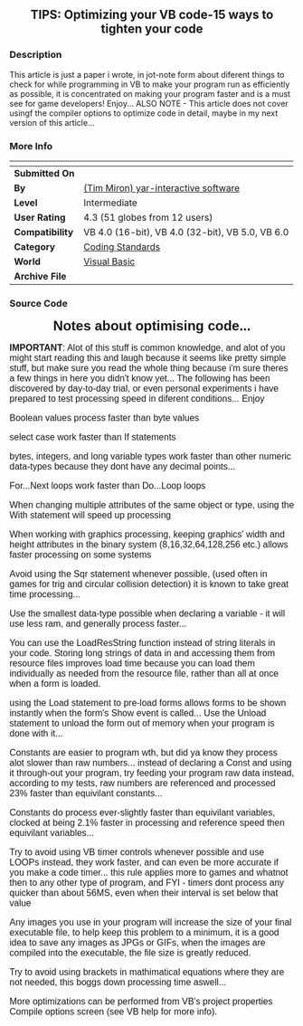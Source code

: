 ﻿<div align="center">

## TIPS: Optimizing your VB code\-15 ways to tighten your code


</div>

### Description

This article is just a paper i wrote, in jot-note form about diferent things to check for while programming in VB to make your program run as efficiently as possible, it is concentrated on making your program faster and is a must see for game developers! Enjoy... ALSO NOTE - This article does not cover usingf the compiler options to optimize code in detail, maybe in my next version of this article...
 
### More Info
 


<span>             |<span>
---                |---
**Submitted On**   |
**By**             |[\(Tim Miron\) yar\-interactive software](https://github.com/Planet-Source-Code/PSCIndex/blob/master/ByAuthor/tim-miron-yar-interactive-software.md)
**Level**          |Intermediate
**User Rating**    |4.3 (51 globes from 12 users)
**Compatibility**  |VB 4\.0 \(16\-bit\), VB 4\.0 \(32\-bit\), VB 5\.0, VB 6\.0
**Category**       |[Coding Standards](https://github.com/Planet-Source-Code/PSCIndex/blob/master/ByCategory/coding-standards__1-43.md)
**World**          |[Visual Basic](https://github.com/Planet-Source-Code/PSCIndex/blob/master/ByWorld/visual-basic.md)
**Archive File**   |[](https://github.com/Planet-Source-Code/tim-miron-yar-interactive-software-tips-optimizing-your-vb-code-15-ways-to-tighten-your-co__1-25924/archive/master.zip)





### Source Code

<center>
<font face="Arial" size=5><b>Notes about optimising code...</b></center>
<font face="Arial" size=3>
<p><b>IMPORTANT</b>: Alot of this stuff is common knowledge, and alot of you might start reading this and laugh because it seems like pretty simple stuff, but make sure you read the whole thing because i'm sure theres a few things in here you didn't know yet... The following has been discovered by day-to-day trial, or even personal experiments i have prepared to test processing speed in diferent conditions... Enjoy</p>
<p>
Boolean values process faster
than byte values
</p><p>
select case work faster than If statements
</p><p>
bytes, integers, and long variable types work faster
than other numeric data-types because they dont have
any decimal points...
</p><p>
For...Next loops work faster than Do...Loop loops
</p><p>
When changing multiple attributes of the same object
or type, using the With statement will speed up processing
</p><p>
When working with graphics processing, keeping graphics' width and height attributes
in the binary system (8,16,32,64,128,256 etc.) allows faster
processing on some systems
</p><p>
Avoid using the Sqr statement whenever possible, (used
often in games for trig and circular collision detection)
it is known to take great time processing...
</p><p>
Use the smallest data-type possible when declaring a variable -
it will use less ram, and generally process faster...
</p><p>
You can use the LoadResString function instead of string
literals in your code. Storing long strings of data in and accessing them from resource files improves load time because you can load them individually as needed from the resource file, rather than all at once when a form is loaded.
</p>
<p> using the Load statement to pre-load forms allows forms to be shown instantly when the form's Show event is called... Use the Unload statement to unload the form out of memory when your program is done with it...
</p>
<p> Constants are easier to program wth, but did ya know they process alot slower than raw numbers... instead of declaring a Const and using it through-out your program, try feeding your program raw data instead, according to my tests, raw numbers are referenced and processed 23% faster than equivilant constants...</p>
<p> Constants do process ever-slightly faster than equivilant variables, clocked at being 2.1% faster in processing and reference speed then equivilant variables...</p>
<p> Try to avoid using VB timer controls whenever possible and use LOOPs instead, they work faster, and can even be more accurate if you make a code timer... this rule applies more to games and whatnot then to any other type of program, and FYI - timers dont process any quicker than about 56MS, even when their interval is set below that value</p>
<p> Any images you use in your program will increase the size of your final executable file, to help keep this problem to a minimum, it is a good idea to save any images as JPGs or GIFs, when the images are compiled into the executable, the file size is greatly reduced.</p>
<p> Try to avoid using brackets in mathimatical equations where they are not needed, this boggs down processing time aswell...</p>
<p> More optimizations can be performed from VB's project properties Compile options screen (see VB help for more info).</p>

